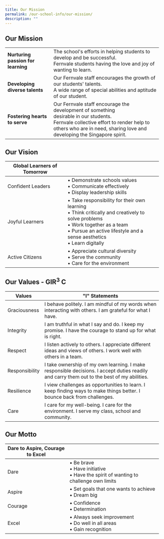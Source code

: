 ```yaml
---
title: Our Mission
permalink: /our-school-info/our-mission/
description: ""
---
```

## Our Mission

|           |                                                                                              | 
|--------------------------------|-------------------------------------------------------------------------------------------------------------------------------------------------|
| **Nurturing passion for learning** | The school's efforts in helping students to develop and be successful.<br>Fernvale students having the love and joy of wanting to learn.                                                                          |
| **Developing diverse talents**     | Our Fernvale staff encourages the growth of our students' talents.<br>A wide range of special abilities and aptitude of our student.                                                                              |
| **Fostering hearts to serve**      | Our Fernvale staff encourage the development of something<br>desirable in our students.<br>Fernvale collective effort to render help to others who are in need, sharing love and developing the Singapore spirit. |

## Our Vision

|       Global Learners of Tomorrow           |                                                                                                                                                                                                    |
|-------------------|----------------------------------------------------------------------------------------------------------------------------------------------------------------------------------------------------|
| Confident Leaders | • Demonstrate schools values<br>• Communicate effectively<br>• Display leadership skills                                                                                                                 |
| Joyful Learners | • Take responsibility for their own learning<br>• Think critically and creatively to solve problems<br>• Work together as a team<br>• Pursue an active lifestyle and a sense aesthetics<br>• Learn digitally |
| Active Citizens   | • Appreciate cultural diversity<br>• Serve the community<br>• Care for the environment      |

## Our Values -  GIR<sup>3</sup> C

| Values         |  "I" Statements                                                                                                                            |
|----------------|--------------------------------------------------------------------------------------------------------------------------------------------|
| Graciousness   | I behave politely. I am mindful of my words when interacting with others. I am grateful for what I have.                                   |
| Integrity      | I am truthful in what I say and do. I keep my promise. I have the courage to stand up for what is right.                                   |
| Respect        | I listen actively to others. I appreciate different ideas and views of others. I work well with others in a team.                          |
| Responsibility | I take ownership of my own learning. I make responsible decisions. I accept duties readily and carry them out to the best of my abilities. |
| Resilience     | I view challenges as opportunities to learn. I keep finding ways to make things better. I bounce back from challenges.                     |
| Care           | I care for my well-being. I care for the environment. I serve my class, school and community.                                              |

## Our Motto

|  Dare to Aspire, Courage to Excel      |             |
|---------|----------------|
| Dare    | • Be brave<br>• Have initiative<br>• Have the spirit of wanting to challenge own limits  |
| Aspire  | • Set goals that one wants to achieve<br>• Dream big                                   |
| Courage | • Confidence<br>• Determination                                                        |
| Excel   | • Always seek improvement<br>• Do well in all areas<br>• Gain recognition                |